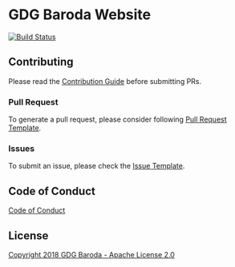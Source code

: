 # GDG Baroda Website

[![Build Status](https://travis-ci.org/gdgbaroda/gdgbaroda.github.io.svg?branch=master)](https://travis-ci.org/gdgbaroda/gdgbaroda.github.io) 

## Contributing
Please read the [Contribution Guide](CONTRIBUTING.md) before submitting PRs.

### Pull Request
To generate a pull request, please consider following [Pull Request Template](PULL_REQUEST_TEMPLATE.md).

### Issues
To submit an issue, please check the [Issue Template](ISSUE_TEMPLATE.md).

## Code of Conduct
[Code of Conduct](CODE_OF_CONDUCT.md)

## License
[Copyright 2018 GDG Baroda - Apache License 2.0](LICENSE)

